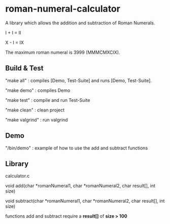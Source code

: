 # roman-numeral-calculator
  A library which allows the addition and subtraction of Roman Numerals.
  
  I + I = II
  
  X - I = IX
  
  The maximum roman numeral is 3999 (MMMCMXCIX).
  
## Build & Test
  "make all" : compiles [Demo, Test-Suite] and runs [Demo, Test-Suite].

  "make demo" : compiles Demo

  "make test" : compile and run Test-Suite

  "make clean" : clean project

  "make valgrind" : run valgrind

## Demo
  "/bin/demo" : example of how to use the add and subtract functions

## Library
  calculator.c
  
  void add(char *romanNumeral1, char *romanNumeral2, char result[], int size)

  void subtract(char *romanNumeral1, char *romanNumeral2, char result[], int size)

  functions add and subtract require a **result[]** of **size > 100**
